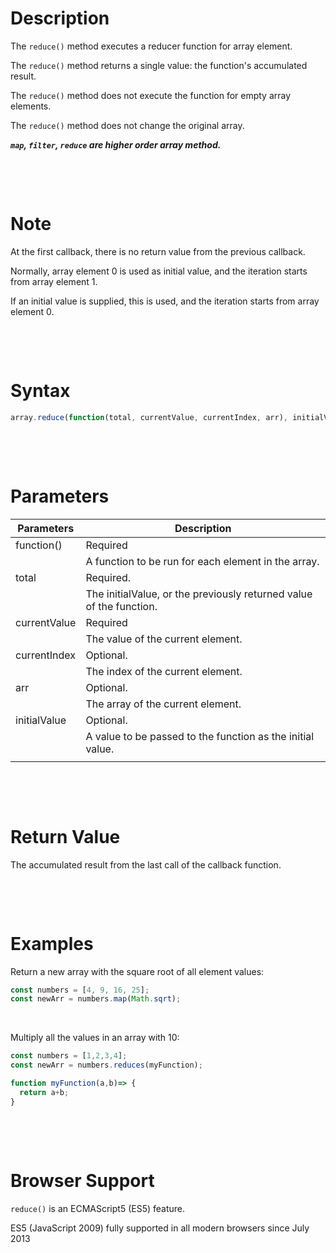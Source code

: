 # Description

The `reduce()` method executes a reducer function for array element.

The `reduce()` method returns a single value: the function's accumulated result.

The `reduce()` method does not execute the function for empty array elements.

The `reduce()` method does not change the original array.

**_`map`, `filter`, `reduce` are higher order array method._**

&nbsp;

&nbsp;

# Note

At the first callback, there is no return value from the previous callback.

Normally, array element 0 is used as initial value, and the iteration starts from array element 1.

If an initial value is supplied, this is used, and the iteration starts from array element 0.

&nbsp;

&nbsp;

# Syntax

```js
array.reduce(function(total, currentValue, currentIndex, arr), initialValue)
```

&nbsp;

&nbsp;

# Parameters

| Parameters   | Description                                                         |
| ------------ | ------------------------------------------------------------------- |
| function()   | Required                                                            |
|              | A function to be run for each element in the array.                 |
| total        | Required.                                                           |
|              | The initialValue, or the previously returned value of the function. |
| currentValue | Required                                                            |
|              | The value of the current element.                                   |
| currentIndex | Optional.                                                           |
|              | The index of the current element.                                   |
| arr          | Optional.                                                           |
|              | The array of the current element.                                   |
| initialValue | Optional.                                                           |
|              | A value to be passed to the function as the initial value.          |
|              |                                                                     |

&nbsp;

&nbsp;

# Return Value

The accumulated result from the last call of the callback function.

&nbsp;

&nbsp;

# Examples

Return a new array with the square root of all element values:

```js
const numbers = [4, 9, 16, 25];
const newArr = numbers.map(Math.sqrt);
```

&nbsp;

Multiply all the values in an array with 10:

```js
const numbers = [1,2,3,4];
const newArr = numbers.reduces(myFunction);

function myFunction(a,b)=> {
  return a+b;
}
```

&nbsp;

&nbsp;

# Browser Support

`reduce()` is an ECMAScript5 (ES5) feature.

ES5 (JavaScript 2009) fully supported in all modern browsers since July 2013

&nbsp;

&nbsp;

&nbsp;
